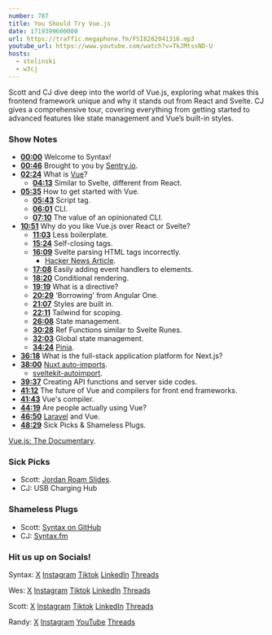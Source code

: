 ```yaml
---
number: 787
title: You Should Try Vue.js
date: 1719399600000
url: https://traffic.megaphone.fm/FSI8282041316.mp3
youtube_url: https://www.youtube.com/watch?v=TkJMtssND-U
hosts:
  - stolinski
  - w3cj
---
```


Scott and CJ dive deep into the world of Vue.js, exploring what makes this frontend framework unique and why it stands out from React and Svelte. CJ gives a comprehensive tour, covering everything from getting started to advanced features like state management and Vue’s built-in styles.

### Show Notes

* **[00:00](#t=00:00)** Welcome to Syntax!
* **[00:46](#t=00:46)** Brought to you by [Sentry.io](https://sentry.io/syntax).
* **[02:24](#t=02:24)** What is [Vue](https://vuejs.org/)?
    * **[04:13](#t=04:13)** Similar to Svelte, different from React.
* **[05:35](#t=05:35)** How to get started with Vue.
    * **[05:43](#t=05:43)** Script tag.
    * **[06:01](#t=06:01)** CLI.
    * **[07:10](#t=07:10)** The value of an opinionated CLI.
* **[10:51](#t=10:51)** Why do you like Vue.js over React or Svelte?
    * **[11:03](#t=11:03)** Less boilerplate.
    * **[15:24](#t=15:24)** Self-closing tags.
    * **[16:09](#t=16:09)** Svelte parsing HTML tags incorrectly.
        * [Hacker News Article](https://news.ycombinator.com/item?id=39942387).
    * **[17:08](#t=17:08)** Easily adding event handlers to elements.
    * **[18:20](#t=18:20)** Conditional rendering.
    * **[19:19](#t=19:19)** What is a directive?
    * **[20:29](#t=20:29)** 'Borrowing' from Angular One.
    * **[21:07](#t=21:07)** Styles are built in.
    * **[22:11](#t=22:11)** Tailwind for scoping.
    * **[26:08](#t=26:08)** State management.
    * **[30:28](#t=30:28)** Ref Functions similar to Svelte Runes.
    * **[32:03](#t=32:03)** Global state management.
    * **[34:24](#t=34:24)** [Pinia](https://pinia.vuejs.org/).
* **[36:18](#t=36:18)** What is the full-stack application platform for Next.js?
* **[38:00](#t=38:00)** [Nuxt auto-imports](https://nuxt.com/docs/guide/concepts/auto-imports).
    * [sveltekit-autoimport](https://github.com/yuanchuan/sveltekit-autoimport).
* **[39:37](#t=39:37)** Creating API functions and server side codes.
* **[41:12](#t=41:12)** The future of Vue and compilers for front end frameworks.
* **[41:43](#t=41:43)** Vue's compiler.
* **[44:19](#t=44:19)** Are people actually using Vue?
* **[46:50](#t=46:50)** [Laravel](https://laravel.com/frontend) and Vue.
* **[48:29](#t=48:29)** Sick Picks & Shameless Plugs.

[Vue.js: The Documentary](https://www.youtube.com/watch?v=OrxmtDw4pVI).

### Sick Picks

- Scott: [Jordan Roam Slides](https://www.nike.com/t/jordan-roam-slides-0nD8Dq).
- CJ: USB Charging Hub

### Shameless Plugs

- Scott: [Syntax on GitHub](https://github.com/orgs/syntaxfm/repositories)
- CJ: [Syntax.fm](https://syntax.fm/)

### Hit us up on Socials!

Syntax: [X](https://twitter.com/syntaxfm) [Instagram](https://www.instagram.com/syntax_fm/) [Tiktok](https://www.tiktok.com/@syntaxfm) [LinkedIn](https://www.linkedin.com/company/96077407/admin/feed/posts/) [Threads](https://www.threads.net/@syntax_fm)

Wes: [X](https://twitter.com/wesbos) [Instagram](https://www.instagram.com/wesbos/) [Tiktok](https://www.tiktok.com/@wesbos) [LinkedIn](https://www.linkedin.com/in/wesbos/) [Threads](https://www.threads.net/@wesbos)

Scott: [X](https://twitter.com/stolinski) [Instagram](https://www.instagram.com/stolinski/) [Tiktok](https://www.tiktok.com/@stolinski) [LinkedIn](https://www.linkedin.com/in/stolinski/) [Threads](https://www.threads.net/@stolinski)

Randy: [X](https://twitter.com/randyrektor) [Instagram](https://www.instagram.com/randyrektor/) [YouTube](https://www.youtube.com/@randyrektor) [Threads](https://www.threads.net/@randyrektor)
